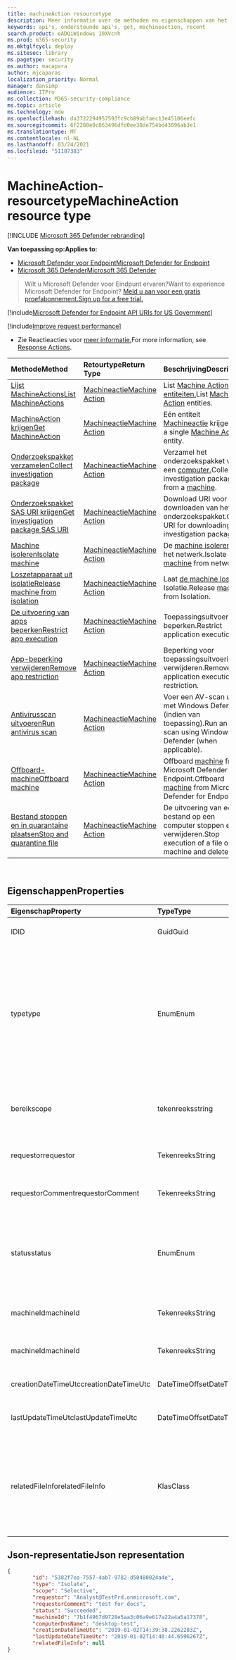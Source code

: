 ```yaml
---
title: machineAction resourcetype
description: Meer informatie over de methoden en eigenschappen van het type MachineAction-resource in Microsoft Defender voor Eindpunt.
keywords: api's, ondersteunde api's, get, machineaction, recent
search.product: eADQiWindows 10XVcnh
ms.prod: m365-security
ms.mktglfcycl: deploy
ms.sitesec: library
ms.pagetype: security
ms.author: macapara
author: mjcaparas
localization_priority: Normal
manager: dansimp
audience: ITPro
ms.collection: M365-security-compliance
ms.topic: article
ms.technology: mde
ms.openlocfilehash: da3722294957593fc9cb89abfaec13e45106eefc
ms.sourcegitcommit: 6f2288e0c863496dfd0ee38de754bd43096ab3e1
ms.translationtype: MT
ms.contentlocale: nl-NL
ms.lasthandoff: 03/24/2021
ms.locfileid: "51187383"
---
```

# <a name="machineaction-resource-type"></a><span data-ttu-id="dee71-104">MachineAction-resourcetype</span><span class="sxs-lookup"><span data-stu-id="dee71-104">MachineAction resource type</span></span>

[!INCLUDE [Microsoft 365 Defender rebranding](../../includes/microsoft-defender.md)]

<span data-ttu-id="dee71-105">**Van toepassing op:**</span><span class="sxs-lookup"><span data-stu-id="dee71-105">**Applies to:**</span></span>
- [<span data-ttu-id="dee71-106">Microsoft Defender voor Endpoint</span><span class="sxs-lookup"><span data-stu-id="dee71-106">Microsoft Defender for Endpoint</span></span>](https://go.microsoft.com/fwlink/p/?linkid=2154037)
- [<span data-ttu-id="dee71-107">Microsoft 365 Defender</span><span class="sxs-lookup"><span data-stu-id="dee71-107">Microsoft 365 Defender</span></span>](https://go.microsoft.com/fwlink/?linkid=2118804)

> <span data-ttu-id="dee71-108">Wilt u Microsoft Defender voor Eindpunt ervaren?</span><span class="sxs-lookup"><span data-stu-id="dee71-108">Want to experience Microsoft Defender for Endpoint?</span></span> [<span data-ttu-id="dee71-109">Meld u aan voor een gratis proefabonnement.</span><span class="sxs-lookup"><span data-stu-id="dee71-109">Sign up for a free trial.</span></span>](https://www.microsoft.com/microsoft-365/windows/microsoft-defender-atp?ocid=docs-wdatp-exposedapis-abovefoldlink) 


[!include[Microsoft Defender for Endpoint API URIs for US Government](../../includes/microsoft-defender-api-usgov.md)]

[!include[Improve request performance](../../includes/improve-request-performance.md)]


- <span data-ttu-id="dee71-110">Zie Reactieacties voor [meer informatie.](respond-machine-alerts.md)</span><span class="sxs-lookup"><span data-stu-id="dee71-110">For more information, see [Response Actions](respond-machine-alerts.md).</span></span> 

| <span data-ttu-id="dee71-111">Methode</span><span class="sxs-lookup"><span data-stu-id="dee71-111">Method</span></span>                                                            | <span data-ttu-id="dee71-112">Retourtype</span><span class="sxs-lookup"><span data-stu-id="dee71-112">Return Type</span></span>                        | <span data-ttu-id="dee71-113">Beschrijving</span><span class="sxs-lookup"><span data-stu-id="dee71-113">Description</span></span>                                                 |
|:------------------------------------------------------------------|:-----------------------------------|:------------------------------------------------------------|
| [<span data-ttu-id="dee71-114">Lijst MachineActions</span><span class="sxs-lookup"><span data-stu-id="dee71-114">List MachineActions</span></span>](get-machineactions-collection.md)           | [<span data-ttu-id="dee71-115">Machineactie</span><span class="sxs-lookup"><span data-stu-id="dee71-115">Machine Action</span></span>](machineaction.md) | <span data-ttu-id="dee71-116">List [Machine Action-entiteiten.](machineaction.md)</span><span class="sxs-lookup"><span data-stu-id="dee71-116">List [Machine Action](machineaction.md) entities.</span></span>           |
| [<span data-ttu-id="dee71-117">MachineAction krijgen</span><span class="sxs-lookup"><span data-stu-id="dee71-117">Get MachineAction</span></span>](get-machineaction-object.md)                  | [<span data-ttu-id="dee71-118">Machineactie</span><span class="sxs-lookup"><span data-stu-id="dee71-118">Machine Action</span></span>](machineaction.md) | <span data-ttu-id="dee71-119">Eén entiteit [Machineactie](machineaction.md) krijgen.</span><span class="sxs-lookup"><span data-stu-id="dee71-119">Get a single [Machine Action](machineaction.md) entity.</span></span>     |
| [<span data-ttu-id="dee71-120">Onderzoekspakket verzamelen</span><span class="sxs-lookup"><span data-stu-id="dee71-120">Collect investigation package</span></span>](collect-investigation-package.md) | [<span data-ttu-id="dee71-121">Machineactie</span><span class="sxs-lookup"><span data-stu-id="dee71-121">Machine Action</span></span>](machineaction.md) | <span data-ttu-id="dee71-122">Verzamel het onderzoekspakket van een [computer.](machine.md)</span><span class="sxs-lookup"><span data-stu-id="dee71-122">Collect investigation package from a [machine](machine.md).</span></span> |
| [<span data-ttu-id="dee71-123">Onderzoekspakket SAS URI krijgen</span><span class="sxs-lookup"><span data-stu-id="dee71-123">Get investigation package SAS URI</span></span>](get-package-sas-uri.md)       | [<span data-ttu-id="dee71-124">Machineactie</span><span class="sxs-lookup"><span data-stu-id="dee71-124">Machine Action</span></span>](machineaction.md) | <span data-ttu-id="dee71-125">Download URI voor het downloaden van het onderzoekspakket.</span><span class="sxs-lookup"><span data-stu-id="dee71-125">Get URI for downloading the investigation package.</span></span>          |
| [<span data-ttu-id="dee71-126">Machine isoleren</span><span class="sxs-lookup"><span data-stu-id="dee71-126">Isolate machine</span></span>](isolate-machine.md)                             | [<span data-ttu-id="dee71-127">Machineactie</span><span class="sxs-lookup"><span data-stu-id="dee71-127">Machine Action</span></span>](machineaction.md) | <span data-ttu-id="dee71-128">De [machine isoleren](machine.md) van het netwerk.</span><span class="sxs-lookup"><span data-stu-id="dee71-128">Isolate [machine](machine.md) from network.</span></span>                 |
| [<span data-ttu-id="dee71-129">Loszetapparaat uit isolatie</span><span class="sxs-lookup"><span data-stu-id="dee71-129">Release machine from isolation</span></span>](unisolate-machine.md)            | [<span data-ttu-id="dee71-130">Machineactie</span><span class="sxs-lookup"><span data-stu-id="dee71-130">Machine Action</span></span>](machineaction.md) | <span data-ttu-id="dee71-131">Laat [de machine los](machine.md) uit Isolatie.</span><span class="sxs-lookup"><span data-stu-id="dee71-131">Release [machine](machine.md) from Isolation.</span></span>               |
| [<span data-ttu-id="dee71-132">De uitvoering van apps beperken</span><span class="sxs-lookup"><span data-stu-id="dee71-132">Restrict app execution</span></span>](restrict-code-execution.md)              | [<span data-ttu-id="dee71-133">Machineactie</span><span class="sxs-lookup"><span data-stu-id="dee71-133">Machine Action</span></span>](machineaction.md) | <span data-ttu-id="dee71-134">Toepassingsuitvoering beperken.</span><span class="sxs-lookup"><span data-stu-id="dee71-134">Restrict application execution.</span></span>                             |
| [<span data-ttu-id="dee71-135">App-beperking verwijderen</span><span class="sxs-lookup"><span data-stu-id="dee71-135">Remove app restriction</span></span>](unrestrict-code-execution.md)            | [<span data-ttu-id="dee71-136">Machineactie</span><span class="sxs-lookup"><span data-stu-id="dee71-136">Machine Action</span></span>](machineaction.md) | <span data-ttu-id="dee71-137">Beperking voor toepassingsuitvoering verwijderen.</span><span class="sxs-lookup"><span data-stu-id="dee71-137">Remove application execution restriction.</span></span>                   |
| [<span data-ttu-id="dee71-138">Antivirusscan uitvoeren</span><span class="sxs-lookup"><span data-stu-id="dee71-138">Run antivirus scan</span></span>](run-av-scan.md)                              | [<span data-ttu-id="dee71-139">Machineactie</span><span class="sxs-lookup"><span data-stu-id="dee71-139">Machine Action</span></span>](machineaction.md) | <span data-ttu-id="dee71-140">Voer een AV-scan uit met Windows Defender (indien van toepassing).</span><span class="sxs-lookup"><span data-stu-id="dee71-140">Run an AV scan using Windows Defender (when applicable).</span></span>    |
| [<span data-ttu-id="dee71-141">Offboard-machine</span><span class="sxs-lookup"><span data-stu-id="dee71-141">Offboard machine</span></span>](offboard-machine-api.md)                       | [<span data-ttu-id="dee71-142">Machineactie</span><span class="sxs-lookup"><span data-stu-id="dee71-142">Machine Action</span></span>](machineaction.md) | <span data-ttu-id="dee71-143">Offboard [machine](machine.md) from Microsoft Defender for Endpoint.</span><span class="sxs-lookup"><span data-stu-id="dee71-143">Offboard [machine](machine.md) from Microsoft Defender for Endpoint.</span></span> |
| [<span data-ttu-id="dee71-144">Bestand stoppen en in quarantaine plaatsen</span><span class="sxs-lookup"><span data-stu-id="dee71-144">Stop and quarantine file</span></span>](stop-and-quarantine-file.md)           | [<span data-ttu-id="dee71-145">Machineactie</span><span class="sxs-lookup"><span data-stu-id="dee71-145">Machine Action</span></span>](machineaction.md) | <span data-ttu-id="dee71-146">De uitvoering van een bestand op een computer stoppen en verwijderen.</span><span class="sxs-lookup"><span data-stu-id="dee71-146">Stop execution of a file on a machine and delete it.</span></span>        |

<br>

## <a name="properties"></a><span data-ttu-id="dee71-147">Eigenschappen</span><span class="sxs-lookup"><span data-stu-id="dee71-147">Properties</span></span>

| <span data-ttu-id="dee71-148">Eigenschap</span><span class="sxs-lookup"><span data-stu-id="dee71-148">Property</span></span>            | <span data-ttu-id="dee71-149">Type</span><span class="sxs-lookup"><span data-stu-id="dee71-149">Type</span></span>           | <span data-ttu-id="dee71-150">Beschrijving</span><span class="sxs-lookup"><span data-stu-id="dee71-150">Description</span></span>                                                                                                                                                                                                    |
|:--------------------|:---------------|:---------------------------------------------------------------------------------------------------------------------------------------------------------------------------------------------------------------|
| <span data-ttu-id="dee71-151">ID</span><span class="sxs-lookup"><span data-stu-id="dee71-151">ID</span></span>                  | <span data-ttu-id="dee71-152">Guid</span><span class="sxs-lookup"><span data-stu-id="dee71-152">Guid</span></span>           | <span data-ttu-id="dee71-153">Identiteit van de [entiteit Machineactie.](machineaction.md)</span><span class="sxs-lookup"><span data-stu-id="dee71-153">Identity of the [Machine Action](machineaction.md) entity.</span></span>                                                                                                                                                     |
| <span data-ttu-id="dee71-154">type</span><span class="sxs-lookup"><span data-stu-id="dee71-154">type</span></span>                | <span data-ttu-id="dee71-155">Enum</span><span class="sxs-lookup"><span data-stu-id="dee71-155">Enum</span></span>           | <span data-ttu-id="dee71-156">Type van de actie.</span><span class="sxs-lookup"><span data-stu-id="dee71-156">Type of the action.</span></span> <span data-ttu-id="dee71-157">Mogelijke waarden zijn: "RunAntiVirusScan", "Offboard", "CollectInvestigationPackage", "Isolate", "Unisolate", "StopAndQuarantineFile", "RestrictCodeExecution" en "UnrestrictCodeExecution"</span><span class="sxs-lookup"><span data-stu-id="dee71-157">Possible values are: "RunAntiVirusScan", "Offboard", "CollectInvestigationPackage", "Isolate", "Unisolate", "StopAndQuarantineFile", "RestrictCodeExecution" and "UnrestrictCodeExecution"</span></span> |
| <span data-ttu-id="dee71-158">bereik</span><span class="sxs-lookup"><span data-stu-id="dee71-158">scope</span></span>               | <span data-ttu-id="dee71-159">tekenreeks</span><span class="sxs-lookup"><span data-stu-id="dee71-159">string</span></span>         | <span data-ttu-id="dee71-160">Bereik van de actie.</span><span class="sxs-lookup"><span data-stu-id="dee71-160">Scope of the action.</span></span> <span data-ttu-id="dee71-161">'Volledig' of 'Selectief' voor isolatie, 'Snel' of 'Volledig' voor antivirusscan.</span><span class="sxs-lookup"><span data-stu-id="dee71-161">"Full" or "Selective" for Isolation, "Quick" or "Full" for Anti-Virus scan.</span></span>                                                                                                   |
| <span data-ttu-id="dee71-162">requestor</span><span class="sxs-lookup"><span data-stu-id="dee71-162">requestor</span></span>           | <span data-ttu-id="dee71-163">Tekenreeks</span><span class="sxs-lookup"><span data-stu-id="dee71-163">String</span></span>         | <span data-ttu-id="dee71-164">De identiteit van de persoon die de actie heeft uitgevoerd.</span><span class="sxs-lookup"><span data-stu-id="dee71-164">Identity of the person that executed the action.</span></span>                                                                                                                                                               |
| <span data-ttu-id="dee71-165">requestorComment</span><span class="sxs-lookup"><span data-stu-id="dee71-165">requestorComment</span></span>    | <span data-ttu-id="dee71-166">Tekenreeks</span><span class="sxs-lookup"><span data-stu-id="dee71-166">String</span></span>         | <span data-ttu-id="dee71-167">Opmerking die is geschreven bij de uitgifte van de actie.</span><span class="sxs-lookup"><span data-stu-id="dee71-167">Comment that was written when issuing the action.</span></span>                                                                                                                                                              |
| <span data-ttu-id="dee71-168">status</span><span class="sxs-lookup"><span data-stu-id="dee71-168">status</span></span>              | <span data-ttu-id="dee71-169">Enum</span><span class="sxs-lookup"><span data-stu-id="dee71-169">Enum</span></span>           | <span data-ttu-id="dee71-170">Huidige status van de opdracht.</span><span class="sxs-lookup"><span data-stu-id="dee71-170">Current status of the command.</span></span> <span data-ttu-id="dee71-171">Mogelijke waarden zijn: 'In behandeling', 'InProgress', 'Geslaagd', 'Mislukt', 'Time-out' en 'Geannuleerd'.</span><span class="sxs-lookup"><span data-stu-id="dee71-171">Possible values are: "Pending", "InProgress", "Succeeded", "Failed", "TimeOut" and "Canceled".</span></span>                                                                                 |
| <span data-ttu-id="dee71-172">machineId</span><span class="sxs-lookup"><span data-stu-id="dee71-172">machineId</span></span>           | <span data-ttu-id="dee71-173">Tekenreeks</span><span class="sxs-lookup"><span data-stu-id="dee71-173">String</span></span>         | <span data-ttu-id="dee71-174">Id van de [computer](machine.md) waarop de actie is uitgevoerd.</span><span class="sxs-lookup"><span data-stu-id="dee71-174">ID of the [machine](machine.md) on which the action was executed.</span></span>                                                                                                                                              |
| <span data-ttu-id="dee71-175">machineId</span><span class="sxs-lookup"><span data-stu-id="dee71-175">machineId</span></span>           | <span data-ttu-id="dee71-176">Tekenreeks</span><span class="sxs-lookup"><span data-stu-id="dee71-176">String</span></span>         | <span data-ttu-id="dee71-177">Naam van de [machine](machine.md) waarop de actie is uitgevoerd.</span><span class="sxs-lookup"><span data-stu-id="dee71-177">Name of the [machine](machine.md) on which the action was executed.</span></span>                                                                                                                                            |
| <span data-ttu-id="dee71-178">creationDateTimeUtc</span><span class="sxs-lookup"><span data-stu-id="dee71-178">creationDateTimeUtc</span></span> | <span data-ttu-id="dee71-179">DateTimeOffset</span><span class="sxs-lookup"><span data-stu-id="dee71-179">DateTimeOffset</span></span> | <span data-ttu-id="dee71-180">De datum en tijd waarop de actie is gemaakt.</span><span class="sxs-lookup"><span data-stu-id="dee71-180">The date and time when the action was created.</span></span>                                                                                                                                                                 |
| <span data-ttu-id="dee71-181">lastUpdateTimeUtc</span><span class="sxs-lookup"><span data-stu-id="dee71-181">lastUpdateTimeUtc</span></span>   | <span data-ttu-id="dee71-182">DateTimeOffset</span><span class="sxs-lookup"><span data-stu-id="dee71-182">DateTimeOffset</span></span> | <span data-ttu-id="dee71-183">De laatste datum en tijd waarop de actiestatus is bijgewerkt.</span><span class="sxs-lookup"><span data-stu-id="dee71-183">The last date and time when the action status was updated.</span></span>                                                                                                                                                     |
| <span data-ttu-id="dee71-184">relatedFileInfo</span><span class="sxs-lookup"><span data-stu-id="dee71-184">relatedFileInfo</span></span>     | <span data-ttu-id="dee71-185">Klas</span><span class="sxs-lookup"><span data-stu-id="dee71-185">Class</span></span>          | <span data-ttu-id="dee71-186">Bevat twee eigenschappen.</span><span class="sxs-lookup"><span data-stu-id="dee71-186">Contains two Properties.</span></span> <span data-ttu-id="dee71-187">tekenreeks ```fileIdentifier``` , Enum ```fileIdentifierType``` met de mogelijke waarden: 'Sha1', 'Sha256' en 'Md5'.</span><span class="sxs-lookup"><span data-stu-id="dee71-187">string ```fileIdentifier```, Enum ```fileIdentifierType``` with the possible values: "Sha1", "Sha256" and "Md5".</span></span>                                                                         |


## <a name="json-representation"></a><span data-ttu-id="dee71-188">Json-representatie</span><span class="sxs-lookup"><span data-stu-id="dee71-188">Json representation</span></span>

```json
{
        "id": "5382f7ea-7557-4ab7-9782-d50480024a4e",
        "type": "Isolate",
        "scope": "Selective",
        "requestor": "Analyst@TestPrd.onmicrosoft.com",
        "requestorComment": "test for docs",
        "status": "Succeeded",
        "machineId": "7b1f4967d9728e5aa3c06a9e617a22a4a5a17378",
        "computerDnsName": "desktop-test",
        "creationDateTimeUtc": "2019-01-02T14:39:38.2262283Z",
        "lastUpdateDateTimeUtc": "2019-01-02T14:40:44.6596267Z",
        "relatedFileInfo": null
}
```
